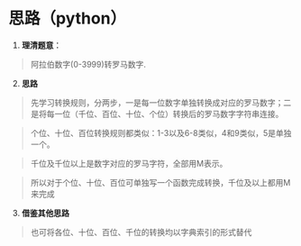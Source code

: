 # 思路（python）
1. **理清题意**：
> 阿拉伯数字(0-3999)转罗马数字.
2. **思路**

> 先学习转换规则，分两步，一是每一位数字单独转换成对应的罗马数字；二是将每一位（千位、百位、十位、个位）转换后的罗马数字字符串连接。

>个位、十位、百位转换规则都类似：1-3以及6-8类似，4和9类似，5是单独一个。

> 千位及千位以上是数字对应的罗马字符，全部用M表示。

>所以对于个位、十位、百位可单独写一个函数完成转换，千位及以上都用M来完成


3. **借鉴其他思路**
> 也可将各位、十位、百位、千位的转换均以字典索引的形式替代